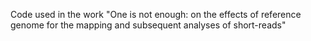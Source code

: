 Code used in the work "One is not enough: on the effects of reference genome for the mapping and subsequent analyses of short-reads"
